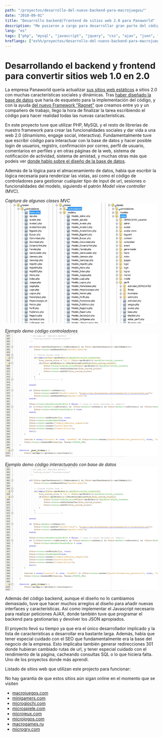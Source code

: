 ```yaml
---
path: "/proyectos/desarrollo-del-nuevo-backend-para-macrojuegos/"
date: "2010-09-01"
title: "Desarrollo backend/frontend de sitios web 2.0 para Panaworld"
description: "Me pusieron a cargo para desarrollar gran parte del código backend para upgradear los sitios web estáticos a un formato web 2.0. Mediante PHP desarrollé la mayoría de características sociales, lógica de perfiles, sistema de comentarios, interfaces y otras mejoras al formato antiguo."
lang: "es"
tags: ["php", "mysql", "javascript", "jquery", "css", "ajax", "json", "solid-development", "ragnet", "web-development", "private-project", "company:panaworld"]
hreflangs: ["es%%/proyectos/desarrollo-del-nuevo-backend-para-macrojuegos/", "en%%/en/projects/developing-the-new-backend-for-the-new-macrojuegos/"]
---
```

# Desarrollando el backend y frontend para convertir sitios web 1.0 en 2.0

La empresa Panaworld quería actualizar [sus sitios web estáticos](/proyectos/adaptando-producto-principal-a-panagen/) a sitios 2.0 con muchas características sociales y dinámicas. Tras [haber diseñado la base de datos](/proyectos/disenar-y-crear-una-gran-base-de-datos-social/) que haría de esqueleto para la implementación del código, y con la ayuda [del nuevo Framework "Ragnet"](/proyectos/desarrollo-de-ragnet-un-nuevo-mvc-framework/) que creamos entre yo y un compañero de trabajo, llego la hora de finalizar la tarea escribiendo el código para hacer realidad todas las nuevas características.

En este proyecto tuve que utilizar PHP, MySQL y el resto de librerías de nuestro framework para crear las funcionalidades sociales y dar vida a una web 2.0 (dinamismo, engage social, interactiva). Fundamentalmente tuve que escribir código para interactuar con la base de datos y hacer posible login de usuarios, registro, confirmación por correo, perfil de usuario, comentarios en perfiles y en otras páginas de la web, sistema de notificación de actividad, sistema de amistad, y muchas otras más que podeis ver [donde hablo sobre el diseño de la base de datos](/proyectos/disenar-y-crear-una-gran-base-de-datos-social/).

Además de la lógica para el almacenamiento de datos, había que escribir la lógica necesaria para renderizar las vistas, así como el código de controladores para gestionar cualquier tipo de input de url, sesiones o funcionalidades del modelo, siguiendo el patrón _Model view controller_ (MVC).

*Captura de algunas clases MVC*
![classes mvc proyecto 2.0](some-mvc-classes.jpg)

*Ejemplo demo código controladores*
![Ejemplo demo código controladores](show-demo-code-1.jpg)

*Ejemplo demo código interactuando con base de datos*
![Ejemplo demo código modelo](show-demo-code-1.jpg)

Además del código backend, aunque el diseño no lo cambiamos demasiado, tuve que hacer muchos arreglos al diseño para añadir nuevas interfaces y características. Así como implementar el Javascript necesario para realizar peticiones AJAX, donde también tuve que programar el backend para gestionarlas y devolver los JSON apropiados.

El proyecto llevó su tiempo ya que era el único desarrollador implicado y la lista de características a desarrollar era bastante larga. Además, había que tener especial cuidado con el SEO que fundamentalmente era la base del negocio de la empresa. Esto implicaba también generar redirecciones 301 donde hubieran cambiado rutas de url, y tener especial cuidado con el rendimiento de la página, cacheando consultas SQL o lo que hiciera falta. Uno de los proyectos donde más aprendí.

Listado de sitios web que utilizan este projecto para funcionar:

No hay garantía de que estos sitios aún sigan online en el momento que se visiten

* [macrojuegos.com](http://www.macrojuegos.com)
* [minigamers.com](http://www.minigamers.com)
* [microgiochi.com](http://www.microgiochi.com)
* [microspiele.com](http://www.microspiele.com)
* [microjeux.com](http://www.microjeux.com)
* [microjogos.com](http://www.microjogos.com)
* [macrogames.ru](http://www.macrogames.ru)
* [microgry.com](http://www.microgry.com)
